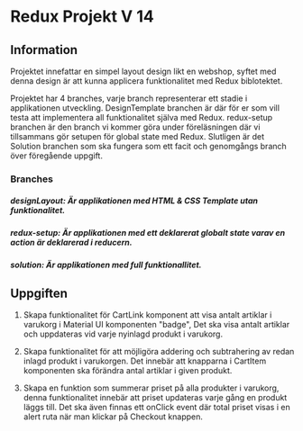 # Redux Projekt V 14

## Information

Projektet innefattar en simpel layout design likt en webshop, syftet med denna design är att kunna applicera funktionalitet med Redux biblotektet. 

Projektet har 4 branches, varje branch representerar ett stadie i applikationen utveckling. DesignTemplate branchen är där för er som vill testa att implementera all funktionalitet själva med Redux. redux-setup branchen är den branch vi kommer göra under föreläsningen där vi tillsammans gör setupen för global state med Redux. Slutligen är det Solution branchen som ska fungera som ett facit och genomgångs branch över föregående uppgift.

### Branches 
##### designLayout: Är applikationen med HTML & CSS Template utan funktionalitet.
##### redux-setup: Är applikationen med ett deklarerat globalt state varav en action är deklarerad i reducern.
##### solution: Är applikationen med full funktionallitet.



## Uppgiften

1. Skapa funktionalitet för CartLink komponent att visa antalt artiklar i varukorg i Material UI komponenten "badge", 
Det ska visa antalt artiklar och uppdateras vid varje nyinlagd produkt i varukorg.

2. Skapa funktionalitet för att möjligöra addering och subtrahering av redan inlagd produkt i varukorgen. Det innebär att knapparna i CartItem komponenten ska förändra antal artiklar i given produkt. 

3. Skapa en funktion som summerar priset på alla produkter i varukorg, denna funktionalitet innebär att priset updateras varje gång en produkt läggs till. Det ska även finnas ett onClick event där total priset visas i en alert ruta när man klickar på Checkout knappen.
